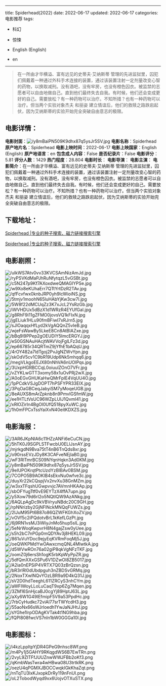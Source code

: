 
---
title: Spiderhead(2022)
date: 2022-06-17
updated: 2022-06-17
categories: 电影推荐
tags:
- 科幻
- 惊悚

- English (English)
- en
---


> 在一所由才华横溢、富有远见的史蒂夫·艾纳斯蒂 管理的先进监狱里，囚犯们佩戴着一种通过外科手术连接的装置，通过该装置注射一定剂量改变心智的药物，以换取减刑。没有酒吧，没有牢房，也没有橙色囚衣。被监禁的志愿者可以自由地做自己。直到他们最终失去自我。有时候，他们还会变成更好的自己。需要放松？有一种药物可以治疗。不知所措？也有一种药物可以治疗。但当两个实验对象杰夫 和丽姿 建立情谊后，他们的救赎之路跌宕起伏，因为艾纳斯蒂的实验开始完全突破自由意志的极限。

## **电影详情**：

**电影封面**：<img src="https://image.tmdb.org/t/p/w200/y8mBaiPN509K9dhx87q5ysJr5SV.jpg" alt="/y8mBaiPN509K9dhx87q5ysJr5SV.jpg" title="/y8mBaiPN509K9dhx87q5ysJr5SV.jpg">
**电影名称**：Spiderhead
**原产地片名**：Spiderhead
**电影上映时间**：2022-06-17
**电影上映国家**：English (English)
**原产地语言**：en
**包含成人内容**：False
**是否纪录片**：False
**电影评分**：5.81
**评分人数**：1429
**热门程度**：28.804
**电影时长**：
**电影导演**：
**电影主演**：
**电影简介**：在一所由才华横溢、富有远见的史蒂夫·艾纳斯蒂 管理的先进监狱里，囚犯们佩戴着一种通过外科手术连接的装置，通过该装置注射一定剂量改变心智的药物，以换取减刑。没有酒吧，没有牢房，也没有橙色囚衣。被监禁的志愿者可以自由地做自己。直到他们最终失去自我。有时候，他们还会变成更好的自己。需要放松？有一种药物可以治疗。不知所措？也有一种药物可以治疗。但当两个实验对象杰夫 和丽姿 建立情谊后，他们的救赎之路跌宕起伏，因为艾纳斯蒂的实验开始完全突破自由意志的极限。

## **下载地址**：
[Spiderhead |专业的种子搜索、磁力链接搜索引擎](https://movie.amd794.com:2083/?search=Spiderhead&ordering=&mode=match_phrase&page_size=10&page=1)

[Spiderhead |专业的种子搜索、磁力链接搜索引擎](https://movie.amd794.com:2083/?search=Spiderhead&ordering=&mode=match_phrase&page_size=10&page=1)
 

## **电影剧照**：
<img src="https://image.tmdb.org/t/p/original/ulkWS7Atv0vv33KVCSAmNizAmJd.jpg" alt="/ulkWS7Atv0vv33KVCSAmNizAmJd.jpg" title="/ulkWS7Atv0vv33KVCSAmNizAmJd.jpg"><img src="https://image.tmdb.org/t/p/original/ryPSVKdMaPJhRuNfytqzL5vGSBt.jpg" alt="/ryPSVKdMaPJhRuNfytqzL5vGSBt.jpg" title="/ryPSVKdMaPJhRuNfytqzL5vGSBt.jpg"><img src="https://image.tmdb.org/t/p/original/c5N247p9Kf7AXoxdweQMAGIYPSe.jpg" alt="/c5N247p9Kf7AXoxdweQMAGIYPSe.jpg" title="/c5N247p9Kf7AXoxdweQMAGIYPSe.jpg"><img src="https://image.tmdb.org/t/p/original/w9Xo8eKUhaErr7QTtYrtDzR2TAv.jpg" alt="/w9Xo8eKUhaErr7QTtYrtDzR2TAv.jpg" title="/w9Xo8eKUhaErr7QTtYrtDzR2TAv.jpg"><img src="https://image.tmdb.org/t/p/original/qfFcvfwx0knbJRP0yh9IcWioiNS.jpg" alt="/qfFcvfwx0knbJRP0yh9IcWioiNS.jpg" title="/qfFcvfwx0knbJRP0yh9IcWioiNS.jpg"><img src="https://image.tmdb.org/t/p/original/5tmjv1moohN65IuHAbYjKw3cw7I.jpg" alt="/5tmjv1moohN65IuHAbYjKw3cw7I.jpg" title="/5tmjv1moohN65IuHAbYjKw3cw7I.jpg"><img src="https://image.tmdb.org/t/p/original/5W8f22dMCUqZz3K7xJcL2YsRzGb.jpg" alt="/5W8f22dMCUqZz3K7xJcL2YsRzGb.jpg" title="/5W8f22dMCUqZz3K7xJcL2YsRzGb.jpg"><img src="https://image.tmdb.org/t/p/original/iWVHDUx5dBzX1d1WRzR4EYUfGal.jpg" alt="/iWVHDUx5dBzX1d1WRzR4EYUfGal.jpg" title="/iWVHDUx5dBzX1d1WRzR4EYUfGal.jpg"><img src="https://image.tmdb.org/t/p/original/g8RhF9i11gZFMO0jovsVQ1kFIxN.jpg" alt="/g8RhF9i11gZFMO0jovsVQ1kFIxN.jpg" title="/g8RhF9i11gZFMO0jovsVQ1kFIxN.jpg"><img src="https://image.tmdb.org/t/p/original/jgELiuk1HLu90fmBFiwI7xRJrn5.jpg" alt="/jgELiuk1HLu90fmBFiwI7xRJrn5.jpg" title="/jgELiuk1HLu90fmBFiwI7xRJrn5.jpg"><img src="https://image.tmdb.org/t/p/original/sJlOaqqxHfLyd2kVgAQQnZ5vIeB.jpg" alt="/sJlOaqqxHfLyd2kVgAQQnZ5vIeB.jpg" title="/sJlOaqqxHfLyd2kVgAQQnZ5vIeB.jpg"><img src="https://image.tmdb.org/t/p/original/wjeFsWawBy5LkeE8Cn8AtBIAZxe.jpg" alt="/wjeFsWawBy5LkeE8Cn8AtBIAZxe.jpg" title="/wjeFsWawBy5LkeE8Cn8AtBIAZxe.jpg"><img src="https://image.tmdb.org/t/p/original/bBq9I9PPep2gOEUDIY5ImcERGYJ.jpg" alt="/bBq9I9PPep2gOEUDIY5ImcERGYJ.jpg" title="/bBq9I9PPep2gOEUDIY5ImcERGYJ.jpg"><img src="https://image.tmdb.org/t/p/original/eS0GSNAuHAcjtWAVVojFglLFz3d.jpg" alt="/eS0GSNAuHAcjtWAVVojFglLFz3d.jpg" title="/eS0GSNAuHAcjtWAVVojFglLFz3d.jpg"><img src="https://image.tmdb.org/t/p/original/ep66785r34QRTmZ9jYfhE1bAQqU.jpg" alt="/ep66785r34QRTmZ9jYfhE1bAQqU.jpg" title="/ep66785r34QRTmZ9jYfhE1bAQqU.jpg"><img src="https://image.tmdb.org/t/p/original/4rOY482a7ldTgoj2PvJgNZWvYpn.jpg" alt="/4rOY482a7ldTgoj2PvJgNZWvYpn.jpg" title="/4rOY482a7ldTgoj2PvJgNZWvYpn.jpg"><img src="https://image.tmdb.org/t/p/original/skOdV5cv1C9bR19Udp6Nk5mhqq6.jpg" alt="/skOdV5cv1C9bR19Udp6Nk5mhqq6.jpg" title="/skOdV5cv1C9bR19Udp6Nk5mhqq6.jpg"><img src="https://image.tmdb.org/t/p/original/megVLkgoEEJX80nNhVA6nUOIPqs.jpg" alt="/megVLkgoEEJX80nNhVA6nUOIPqs.jpg" title="/megVLkgoEEJX80nNhVA6nUOIPqs.jpg"><img src="https://image.tmdb.org/t/p/original/3UxpHGRBCCqL0oiuulZOnO7VFr.jpg" alt="/3UxpHGRBCCqL0oiuulZOnO7VFr.jpg" title="/3UxpHGRBCCqL0oiuulZOnO7VFr.jpg"><img src="https://image.tmdb.org/t/p/original/vZYKLwGTT3xomy58x1uOvPRj2wX.jpg" alt="/vZYKLwGTT3xomy58x1uOvPRj2wX.jpg" title="/vZYKLwGTT3xomy58x1uOvPRj2wX.jpg"><img src="https://image.tmdb.org/t/p/original/A0oEGvGHUKaHwQMrFpIE4VqUU4O.jpg" alt="/A0oEGvGHUKaHwQMrFpIE4VqUU4O.jpg" title="/A0oEGvGHUKaHwQMrFpIE4VqUU4O.jpg"><img src="https://image.tmdb.org/t/p/original/1pPCdkVSJgDOPT7hPSFYPR33EIX.jpg" alt="/1pPCdkVSJgDOPT7hPSFYPR33EIX.jpg" title="/1pPCdkVSJgDOPT7hPSFYPR33EIX.jpg"><img src="https://image.tmdb.org/t/p/original/3PqOaGBCeqJabyiSM7yMoqeUGB.jpg" alt="/3PqOaGBCeqJabyiSM7yMoqeUGB.jpg" title="/3PqOaGBCeqJabyiSM7yMoqeUGB.jpg"><img src="https://image.tmdb.org/t/p/original/8eAUXS8mArZpknb8n9PmvIGSfmW.jpg" alt="/8eAUXS8mArZpknb8n9PmvIGSfmW.jpg" title="/8eAUXS8mArZpknb8n9PmvIGSfmW.jpg"><img src="https://image.tmdb.org/t/p/original/ee1HTLtVsUC96WZpLUlJ1QvmI41.jpg" alt="/ee1HTLtVsUC96WZpLUlJ1QvmI41.jpg" title="/ee1HTLtVsUC96WZpLUlJ1QvmI41.jpg"><img src="https://image.tmdb.org/t/p/original/xRlOZirIn4BgOl0UfQ518pyXuWC.jpg" alt="/xRlOZirIn4BgOl0UfQ518pyXuWC.jpg" title="/xRlOZirIn4BgOl0UfQ518pyXuWC.jpg"><img src="https://image.tmdb.org/t/p/original/1h0mFPCxTssYaiXvN40eitKDXZS.jpg" alt="/1h0mFPCxTssYaiXvN40eitKDXZS.jpg" title="/1h0mFPCxTssYaiXvN40eitKDXZS.jpg">

## **电影海报**：
<img src="https://image.tmdb.org/t/p/original/3AR6JKpNIA6c11HZzANFi6eCuCN.jpg" alt="/3AR6JKpNIA6c11HZzANFi6eCuCN.jpg" title="/3AR6JKpNIA6c11HZzANFi6eCuCN.jpg"><img src="https://image.tmdb.org/t/p/original/5hTK0J9SGPLSTFwcbU0ELlJsnAY.jpg" alt="/5hTK0J9SGPLSTFwcbU0ELlJsnAY.jpg" title="/5hTK0J9SGPLSTFwcbU0ELlJsnAY.jpg"><img src="https://image.tmdb.org/t/p/original/mjrkgdN9Bva75tT4nB6TnQds8xr.jpg" alt="/mjrkgdN9Bva75tT4nB6TnQds8xr.jpg" title="/mjrkgdN9Bva75tT4nB6TnQds8xr.jpg"><img src="https://image.tmdb.org/t/p/original/o90rssEVzJDy8K3CAFveNEjlaB0.jpg" alt="/o90rssEVzJDy8K3CAFveNEjlaB0.jpg" title="/o90rssEVzJDy8K3CAFveNEjlaB0.jpg"><img src="https://image.tmdb.org/t/p/original/wF3RlTmrBCS09NYqnHqkn3Ad0KM.jpg" alt="/wF3RlTmrBCS09NYqnHqkn3Ad0KM.jpg" title="/wF3RlTmrBCS09NYqnHqkn3Ad0KM.jpg"><img src="https://image.tmdb.org/t/p/original/y8mBaiPN509K9dhx87q5ysJr5SV.jpg" alt="/y8mBaiPN509K9dhx87q5ysJr5SV.jpg" title="/y8mBaiPN509K9dhx87q5ysJr5SV.jpg"><img src="https://image.tmdb.org/t/p/original/9eIUPOKrqtPtcUzdYzBIBAv0BSM.jpg" alt="/9eIUPOKrqtPtcUzdYzBIBAv0BSM.jpg" title="/9eIUPOKrqtPtcUzdYzBIBAv0BSM.jpg"><img src="https://image.tmdb.org/t/p/original/7COPO5B9AOKIB4sEkvNu0wfve3c.jpg" alt="/7COPO5B9AOKIB4sEkvNu0wfve3c.jpg" title="/7COPO5B9AOKIB4sEkvNu0wfve3c.jpg"><img src="https://image.tmdb.org/t/p/original/duyXr22kCQspjVx2nvXu38GnMZm.jpg" alt="/duyXr22kCQspjVx2nvXu38GnMZm.jpg" title="/duyXr22kCQspjVx2nvXu38GnMZm.jpg"><img src="https://image.tmdb.org/t/p/original/w3xxTFqshUGwpvvjc7AVmnHKAAp.jpg" alt="/w3xxTFqshUGwpvvjc7AVmnHKAAp.jpg" title="/w3xxTFqshUGwpvvjc7AVmnHKAAp.jpg"><img src="https://image.tmdb.org/t/p/original/sbOFYugTtf0vE9EYTzX4ffA7upn.jpg" alt="/sbOFYugTtf0vE9EYTzX4ffA7upn.jpg" title="/sbOFYugTtf0vE9EYTzX4ffA7upn.jpg"><img src="https://image.tmdb.org/t/p/original/y5Xow79d6rI2o5NQtIQW9AzANkg.jpg" alt="/y5Xow79d6rI2o5NQtIQW9AzANkg.jpg" title="/y5Xow79d6rI2o5NQtIQW9AzANkg.jpg"><img src="https://image.tmdb.org/t/p/original/6AQLpAgDc9kVBVryuNBdc20C9GH.jpg" alt="/6AQLpAgDc9kVBVryuNBdc20C9GH.jpg" title="/6AQLpAgDc9kVBVryuNBdc20C9GH.jpg"><img src="https://image.tmdb.org/t/p/original/rpNNrizby2GjNFlNckMNQqFUWZs.jpg" alt="/rpNNrizby2GjNFlNckMNQqFUWZs.jpg" title="/rpNNrizby2GjNFlNckMNQqFUWZs.jpg"><img src="https://image.tmdb.org/t/p/original/2lJuM95Pt6B87o86QZWFKGhXoZV.jpg" alt="/2lJuM95Pt6B87o86QZWFKGhXoZV.jpg" title="/2lJuM95Pt6B87o86QZWFKGhXoZV.jpg"><img src="https://image.tmdb.org/t/p/original/vOVf5c2iPQdotvBrL1kKefLGzPt.jpg" alt="/vOVf5c2iPQdotvBrL1kKefLGzPt.jpg" title="/vOVf5c2iPQdotvBrL1kKefLGzPt.jpg"><img src="https://image.tmdb.org/t/p/original/6j9RN1vsMJ3iWiyJnMo5hup5slL.jpg" alt="/6j9RN1vsMJ3iWiyJnMo5hup5slL.jpg" title="/6j9RN1vsMJ3iWiyJnMo5hup5slL.jpg"><img src="https://image.tmdb.org/t/p/original/5eNrWoqKwpvrH8N4gajZsw0yUee.jpg" alt="/5eNrWoqKwpvrH8N4gajZsw0yUee.jpg" title="/5eNrWoqKwpvrH8N4gajZsw0yUee.jpg"><img src="https://image.tmdb.org/t/p/original/s5h2bC7nPGp0mQDYAv3j8HEKL09.jpg" alt="/s5h2bC7nPGp0mQDYAv3j8HEKL09.jpg" title="/s5h2bC7nPGp0mQDYAv3j8HEKL09.jpg"><img src="https://image.tmdb.org/t/p/original/861uVuYDoc9ejyEqKVRmFoqMj5J.jpg" alt="/861uVuYDoc9ejyEqKVRmFoqMj5J.jpg" title="/861uVuYDoc9ejyEqKVRmFoqMj5J.jpg"><img src="https://image.tmdb.org/t/p/original/oeQWKPMdYwOAwxcmqQNL4MlwtkA.jpg" alt="/oeQWKPMdYwOAwxcmqQNL4MlwtkA.jpg" title="/oeQWKPMdYwOAwxcmqQNL4MlwtkA.jpg"><img src="https://image.tmdb.org/t/p/original/d5WVwROn76a02giP8qkVgNFzTKF.jpg" alt="/d5WVwROn76a02giP8qkVgNFzTKF.jpg" title="/d5WVwROn76a02giP8qkVgNFzTKF.jpg"><img src="https://image.tmdb.org/t/p/original/oomZ0j6ersSh1ogK5rbKpWyPpZR.jpg" alt="/oomZ0j6ersSh1ogK5rbKpWyPpZR.jpg" title="/oomZ0j6ersSh1ogK5rbKpWyPpZR.jpg"><img src="https://image.tmdb.org/t/p/original/5dfQmXXxGSPu6V1DZwOl8ZB5017.jpg" alt="/5dfQmXXxGSPu6V1DZwOl8ZB5017.jpg" title="/5dfQmXXxGSPu6V1DZwOl8ZB5017.jpg"><img src="https://image.tmdb.org/t/p/original/A2ia0nEPSiP4VRTX7Q03zBrQzsn.jpg" alt="/A2ia0nEPSiP4VRTX7Q03zBrQzsn.jpg" title="/A2ia0nEPSiP4VRTX7Q03zBrQzsn.jpg"><img src="https://image.tmdb.org/t/p/original/bR3rlRl0dUbdpguh3nZBDSvGRMq.jpg" alt="/bR3rlRl0dUbdpguh3nZBDSvGRMq.jpg" title="/bR3rlRl0dUbdpguh3nZBDSvGRMq.jpg"><img src="https://image.tmdb.org/t/p/original/2NoxTXwlNQvYOzLBR9a9D4kQ31J.jpg" alt="/2NoxTXwlNQvYOzLBR9a9D4kQ31J.jpg" title="/2NoxTXwlNQvYOzLBR9a9D4kQ31J.jpg"><img src="https://image.tmdb.org/t/p/original/sV2D0hdTeeghL611ZRCyS3nhCYm.jpg" alt="/sV2D0hdTeeghL611ZRCyS3nhCYm.jpg" title="/sV2D0hdTeeghL611ZRCyS3nhCYm.jpg"><img src="https://image.tmdb.org/t/p/original/aWFIWoyLLoLuCaqT9xp6Zg7Mqen.jpg" alt="/aWFIWoyLLoLuCaqT9xp6Zg7Mqen.jpg" title="/aWFIWoyLLoLuCaqT9xp6Zg7Mqen.jpg"><img src="https://image.tmdb.org/t/p/original/3ZM16SnHjcaBJ0cgYj89HptJ63L.jpg" alt="/3ZM16SnHjcaBJ0cgYj89HptJ63L.jpg" title="/3ZM16SnHjcaBJ0cgYj89HptJ63L.jpg"><img src="https://image.tmdb.org/t/p/original/aXy6W1G49IEfmipF5V9a53PpdHc.jpg" alt="/aXy6W1G49IEfmipF5V9a53PpdHc.jpg" title="/aXy6W1G49IEfmipF5V9a53PpdHc.jpg"><img src="https://image.tmdb.org/t/p/original/7rbCyHudkc72viAl77srTWYcdH3.jpg" alt="/7rbCyHudkc72viAl77srTWYcdH3.jpg" title="/7rbCyHudkc72viAl77srTWYcdH3.jpg"><img src="https://image.tmdb.org/t/p/original/55aoNx66sWJrloedh1YwJaNJHtJ.jpg" alt="/55aoNx66sWJrloedh1YwJaNJHtJ.jpg" title="/55aoNx66sWJrloedh1YwJaNJHtJ.jpg"><img src="https://image.tmdb.org/t/p/original/sYGhe1IrpODAgKVTak4t1NG9hba.jpg" alt="/sYGhe1IrpODAgKVTak4t1NG9hba.jpg" title="/sYGhe1IrpODAgKVTak4t1NG9hba.jpg"><img src="https://image.tmdb.org/t/p/original/fQPl808fwcVS7nIn1bW0GGGa10l.jpg" alt="/fQPl808fwcVS7nIn1bW0GGGa10l.jpg" title="/fQPl808fwcVS7nIn1bW0GGGa10l.jpg">

## **电影图标**：
<img src="https://image.tmdb.org/t/p/original/i4kzLppItpYjDR4GPeG9nhsc8Wf.png" alt="/i4kzLppItpYjDR4GPeG9nhsc8Wf.png" title="/i4kzLppItpYjDR4GPeG9nhsc8Wf.png"><img src="https://image.tmdb.org/t/p/original/m4Py1j5GAHY9RKqgdWS6B7EwTRn.png" alt="/m4Py1j5GAHY9RKqgdWS6B7EwTRn.png" title="/m4Py1j5GAHY9RKqgdWS6B7EwTRn.png"><img src="https://image.tmdb.org/t/p/original/2vyL9ZITFfJUUZnwWWJFBb2oKf3.png" alt="/2vyL9ZITFfJUUZnwWWJFBb2oKf3.png" title="/2vyL9ZITFfJUUZnwWWJFBb2oKf3.png"><img src="https://image.tmdb.org/t/p/original/qKmbWasTwra4wHBwa08U3trtkRK.png" alt="/qKmbWasTwra4wHBwa08U3trtkRK.png" title="/qKmbWasTwra4wHBwa08U3trtkRK.png"><img src="https://image.tmdb.org/t/p/original/oezU4qPGMXJBOCCwqklGkKhaZqt.png" alt="/oezU4qPGMXJBOCCwqklGkKhaZqt.png" title="/oezU4qPGMXJBOCCwqklGkKhaZqt.png"><img src="https://image.tmdb.org/t/p/original/rnTqTU3lxKJxopkDrRy119nFnUI.png" alt="/rnTqTU3lxKJxopkDrRy119nFnUI.png" title="/rnTqTU3lxKJxopkDrRy119nFnUI.png"><img src="https://image.tmdb.org/t/p/original/oL2TobodWyqd9xx6UojvOTXuSTX.png" alt="/oL2TobodWyqd9xx6UojvOTXuSTX.png" title="/oL2TobodWyqd9xx6UojvOTXuSTX.png">
